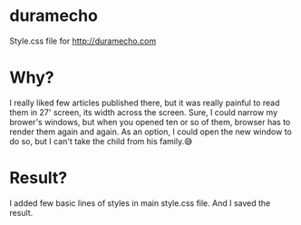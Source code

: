 # duramecho
Style.css file for http://duramecho.com

# Why?

I really liked few articles published there, but it was really painful to read them in 27' screen, its width across the screen. Sure, I could narrow my brower's windows, but when you opened ten or so of them, browser has to render them again and again. As an option, I could open the new window to do so, but I can't take the child from his family.😅 

# Result?

I added few basic lines of styles in main style.css file. And I saved the result. 
